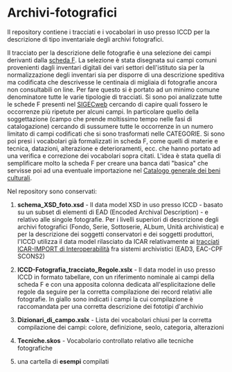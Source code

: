 # Archivi-fotografici
Il repository contiene i tracciati e i vocabolari in uso presso ICCD per la descrizione di tipo inventariale degli archivi fotografici.

Il tracciato per la descrizione delle fotografie è una selezione dei campi derivanti dalla <a href="http://www.iccd.beniculturali.it/it/ricercanormative/62/f-fotografia-4_00">scheda F</a>. La selezione è stata disegnata sui campi comuni provenienti dagli inventari digitali dei vari settori dell'istituto sia per la normalizzazione degli inventari sia per disporre di una descrizione speditiva ma codificata che descrivesse le centinaia di migliaia di fotografie ancora non consultabili on line. Per fare questo si è portato ad un minimo comune denominatore tutte le varie tipologie di tracciati. Si sono poi analizzate tutte le schede F presenti nel <a href="http://www.iccd.beniculturali.it/it/sigec-web">SIGECweb</a> cercando di capire quali fossero le occorrenze più ripetute per alcuni campi. In particolare quello della soggettazione (campo che prende moltissimo tempo nelle fasi di catalogazione) cercando di sussumere tutte le occorrenze in un numero limitato di campi codificati che si sono trasformati nelle CATEGORIE. Si sono poi presi i vocabolari già formalizzati in scheda F, come quelli di materie e tecnica, datazioni, alterazione e deterioramenti, ecc. che hanno portato ad una verifica e correzione dei vocabolari sopra citati. L'idea è stata quella di semplificare molto la scheda F per creare una banca dati "basica" che servisse poi ad una eventuale importazione nel <a href="https://www.catalogo.beniculturali.it/">Catalogo generale dei beni culturali</a>.

Nel repository sono conservati:
1) <b>schema_XSD_foto.xsd</b> - Il data model XSD in uso presso ICCD - basato su un subset di elementi di EAD (Encoded Archival Description) - e relativo alle singole fotografie. Per i livelli superiori di descrizione degli archivi fotografici (Fondo, Serie, Sottoserie, ALbum, Unità archivistica) e per la descrizione dei soggetti conservatori e dei soggetti produttori, l'ICCD utilizza il data model rilasciato da ICAR relativamente ai <a href="https://www.icar.beniculturali.it/fileadmin/risorse/Accordi_e_convenzioni/Interoperabilita_sistemi_archivistici_tracciati_ICAR_20180925.pdf">tracciati ICAR-IMPORT di Interoperabilità</a> fra sistemi archivistici (EAD3, EAC-CPF SCONS2)

2) <b>ICCD-Fotografia_tracciato_Regole.xslx</b> - Il data model in uso presso ICCD in formato tabellare, con un riferimento nominale ai campi della scheda F e con una apposita colonna dedicata all'esplicitazione delle regole da seguire per la corretta compilazione dei record relativi alle fotografie. In giallo sono indicati i campi la cui compilazione è raccomandata per una corretta descrizione dei fototipi d'archivio

3) <b>Dizionari_di_campo.xslx</b> -  Lista dei vocabolari chiusi per la corretta compilazione dei campi: colore, definizione, seolo, categoria, alterazioni

4) <b>Tecniche.skos</b> - Vocabolario controllato relativo alle tecniche fotografiche

5) una cartella di <b>esempi</b> compilati
